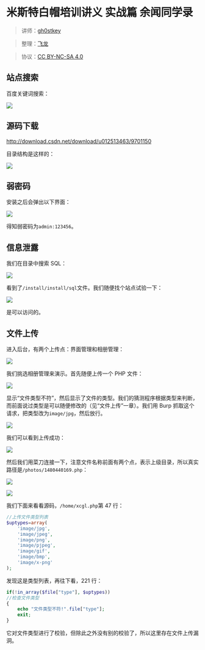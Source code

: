 # 米斯特白帽培训讲义 实战篇 余闻同学录

> 讲师：[gh0stkey](https://www.zhihu.com/people/gh0stkey/answers)

> 整理：[飞龙](https://github.com/)

> 协议：[CC BY-NC-SA 4.0](http://creativecommons.org/licenses/by-nc-sa/4.0/)

## 站点搜索

百度关键词搜索：

![](http://upload-images.jianshu.io/upload_images/118142-7c8da316b22ae82a.jpg)

## 源码下载

http://download.csdn.net/download/u012513463/9701150

目录结构是这样的：

![](http://upload-images.jianshu.io/upload_images/118142-a1511817c790f5a7.png)

## 弱密码

安装之后会弹出以下界面：

![](http://upload-images.jianshu.io/upload_images/118142-b79d2bf33839d4f1.png)

得知弱密码为`admin:123456`。

## 信息泄露

我们在目录中搜索 SQL：

![](http://upload-images.jianshu.io/upload_images/118142-4cc200674b00b8ca.jpg)

看到了`/install/install/sql`文件。我们随便找个站点试验一下：

![](http://upload-images.jianshu.io/upload_images/118142-6a1a7271600f2a49.jpg)

是可以访问的。

## 文件上传

进入后台，有两个上传点：界面管理和相册管理：

![](http://upload-images.jianshu.io/upload_images/118142-a8dc09c6a4133280.jpg)

我们挑选相册管理来演示。首先随便上传一个 PHP 文件：

![](http://upload-images.jianshu.io/upload_images/118142-4abb65eeea78e59c.jpg)

显示“文件类型不符”，然后显示了文件的类型。我们的猜测程序根据类型来判断，而前面说过类型是可以随便修改的（见“文件上传”一章）。我们用 Burp 抓取这个请求，把类型改为`image/jpg`，然后放行。

![](http://upload-images.jianshu.io/upload_images/118142-b32b866dfd91c7b3.jpg)

我们可以看到上传成功：

![](http://upload-images.jianshu.io/upload_images/118142-dfe997c3632c8682.jpg)

然后我们用菜刀连接一下，注意文件名称前面有两个点，表示上级目录，所以真实路径是`/photos/1480440169.php`：

![](http://upload-images.jianshu.io/upload_images/118142-ac13c9bed828ee08.jpg)

![](http://upload-images.jianshu.io/upload_images/118142-238bd3116cded2e8.jpg)

我们下面来看看源码，`/home/xcgl.php`第 47 行：

```php
//上传文件类型列表
$uptypes=array(  
    'image/jpg',  
    'image/jpeg',  
    'image/png',  
    'image/pjpeg',  
    'image/gif',  
    'image/bmp',  
    'image/x-png'  
);  
```

发现这是类型列表，再往下看，221 行：


```php
if(!in_array($file["type"], $uptypes))
//检查文件类型
{
    echo "文件类型不符!".file["type"];
    exit;
}
```

它对文件类型进行了校验，但除此之外没有别的校验了，所以这里存在文件上传漏洞。
